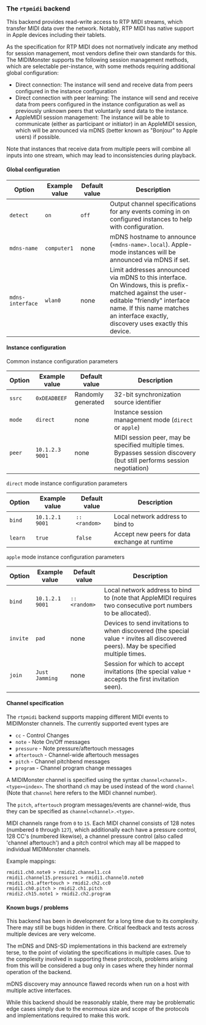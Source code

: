 ### The `rtpmidi` backend

This backend provides read-write access to RTP MIDI streams, which transfer MIDI data
over the network. Notably, RTP MIDI has native support in Apple devices including their
tablets.

As the specification for RTP MIDI does not normatively indicate any method
for session management, most vendors define their own standards for this.
The MIDIMonster supports the following session management methods, which are
selectable per-instance, with some methods requiring additional global configuration:

* Direct connection: The instance will send and receive data from peers configured in the
	instance configuration
* Direct connection with peer learning: The instance will send and receive data from peers
	configured in the instance configuration as well as previously unknown peers that
	voluntarily send data to the instance.
* AppleMIDI session management: The instance will be able to communicate (either as participant
	or initiator) in an AppleMIDI session, which will be announced via mDNS (better
	known as "Bonjour" to Apple users) if possible.

Note that instances that receive data from multiple peers will combine all inputs into one
stream, which may lead to inconsistencies during playback.

#### Global configuration

| Option		| Example value		| Default value 	| Description		|
|-----------------------|-----------------------|-----------------------|-----------------------|
| `detect`      	| `on`                  | `off`                 | Output channel specifications for any events coming in on configured instances to help with configuration. |
| `mdns-name`		| `computer1`		| none			| mDNS hostname to announce (`<mdns-name>.local`). Apple-mode instances will be announced via mDNS if set. |
| `mdns-interface` 	| `wlan0`		| none			| Limit addresses announced via mDNS to this interface. On Windows, this is prefix-matched against the user-editable "friendly" interface name. If this name matches an interface exactly, discovery uses exactly this device. |

#### Instance configuration

Common instance configuration parameters

| Option	| Example value		| Default value 	| Description		|
|---------------|-----------------------|-----------------------|-----------------------|
| `ssrc`	| `0xDEADBEEF`		| Randomly generated	| 32-bit synchronization source identifier |
| `mode`	| `direct`		| none			| Instance session management mode (`direct` or `apple`) |
| `peer`	| `10.1.2.3 9001`	| none			| MIDI session peer, may be specified multiple times. Bypasses session discovery (but still performs session negotiation) |

`direct` mode instance configuration parameters

| Option	| Example value		| Default value 	| Description		|
|---------------|-----------------------|-----------------------|-----------------------|
| `bind`	| `10.1.2.1 9001`	| `:: <random>`		| Local network address to bind to | 
| `learn`	| `true`		| `false`		| Accept new peers for data exchange at runtime |

`apple` mode instance configuration parameters

| Option	| Example value		| Default value 	| Description		|
|---------------|-----------------------|-----------------------|-----------------------|
| `bind`	| `10.1.2.1 9001`	| `:: <random>`		| Local network address to bind to (note that AppleMIDI requires two consecutive port numbers to be allocated). |
| `invite`	| `pad`			| none			| Devices to send invitations to when discovered (the special value `*` invites all discovered peers). May be specified multiple times. |
| `join`	| `Just Jamming`	| none			| Session for which to accept invitations (the special value `*` accepts the first invitation seen). |

#### Channel specification

The `rtpmidi` backend supports mapping different MIDI events to MIDIMonster channels. The currently supported event types are

* `cc` - Control Changes
* `note` - Note On/Off messages
* `pressure` - Note pressure/aftertouch messages
* `aftertouch` - Channel-wide aftertouch messages
* `pitch` - Channel pitchbend messages
* `program` - Channel program change messages

A MIDIMonster channel is specified using the syntax `channel<channel>.<type><index>`. The shorthand `ch` may be
used instead of the word `channel` (Note that `channel` here refers to the MIDI channel number).

The `pitch`, `aftertouch` program messages/events are channel-wide, thus they can be specified as `channel<channel>.<type>`.

MIDI channels range from `0` to `15`. Each MIDI channel consists of 128 notes (numbered `0` through `127`), which
additionally each have a pressure control, 128 CC's (numbered likewise), a channel pressure control (also called
'channel aftertouch') and a pitch control which may all be mapped to individual MIDIMonster channels.

Example mappings:

```
rmidi1.ch0.note9 > rmidi2.channel1.cc4
rmidi1.channel15.pressure1 > rmidi1.channel0.note0
rmidi1.ch1.aftertouch > rmidi2.ch2.cc0
rmidi1.ch0.pitch > rmidi2.ch1.pitch
rmidi2.ch15.note1 > rmidi2.ch2.program
```

#### Known bugs / problems

This backend has been in development for a long time due to its complexity. There may still be bugs hidden in there.
Critical feedback and tests across multiple devices are very welcome.

The mDNS and DNS-SD implementations in this backend are extremely terse, to the point of violating the
specifications in multiple cases. Due to the complexity involved in supporting these protocols, problems
arising from this will be considered a bug only in cases where they hinder normal operation of the backend.

mDNS discovery may announce flawed records when run on a host with multiple active interfaces.

While this backend should be reasonably stable, there may be problematic edge cases simply due to the
enormous size and scope of the protocols and implementations required to make this work.

